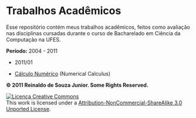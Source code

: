 # Trabalhos Acadêmicos

Esse repositório contém meus trabalhos acadêmicos, feitos como avaliação nas disciplinas cursadas durante o curso de Bacharelado em Ciência da Computação na UFES.

**Período:** 2004 - 2011

* 2011/01
 - [Cálculo Numérico](https://github.com/juniorz/ufes/tree/master/calculo_numerico) (Numerical Calculus)

**© 2011 Reinaldo de Souza Junior. Some Rights Reserved.**

<a rel="license" href="http://creativecommons.org/licenses/by-nc-sa/3.0/"><img alt="Licença Creative Commons" style="border-width:0" src="http://i.creativecommons.org/l/by-nc-sa/3.0/88x31.png" /></a><br />This work is licensed under a <a rel="license" href="http://creativecommons.org/licenses/by-nc-sa/3.0/">Attribution-NonCommercial-ShareAlike 3.0 Unported License</a>.

